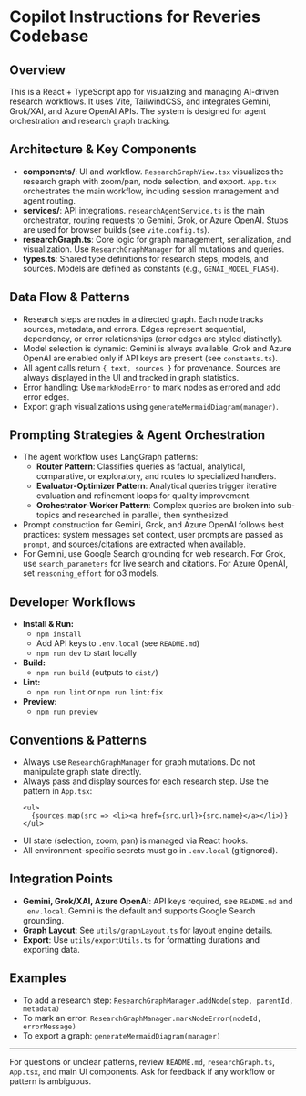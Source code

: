 
# Copilot Instructions for Reveries Codebase

## Overview
This is a React + TypeScript app for visualizing and managing AI-driven research workflows. It uses Vite, TailwindCSS, and integrates Gemini, Grok/XAI, and Azure OpenAI APIs. The system is designed for agent orchestration and research graph tracking.

## Architecture & Key Components
- **components/**: UI and workflow. `ResearchGraphView.tsx` visualizes the research graph with zoom/pan, node selection, and export. `App.tsx` orchestrates the main workflow, including session management and agent routing.
- **services/**: API integrations. `researchAgentService.ts` is the main orchestrator, routing requests to Gemini, Grok, or Azure OpenAI. Stubs are used for browser builds (see `vite.config.ts`).
- **researchGraph.ts**: Core logic for graph management, serialization, and visualization. Use `ResearchGraphManager` for all mutations and queries.
- **types.ts**: Shared type definitions for research steps, models, and sources. Models are defined as constants (e.g., `GENAI_MODEL_FLASH`).

## Data Flow & Patterns
- Research steps are nodes in a directed graph. Each node tracks sources, metadata, and errors. Edges represent sequential, dependency, or error relationships (error edges are styled distinctly).
- Model selection is dynamic: Gemini is always available, Grok and Azure OpenAI are enabled only if API keys are present (see `constants.ts`).
- All agent calls return `{ text, sources }` for provenance. Sources are always displayed in the UI and tracked in graph statistics.
- Error handling: Use `markNodeError` to mark nodes as errored and add error edges.
- Export graph visualizations using `generateMermaidDiagram(manager)`.

## Prompting Strategies & Agent Orchestration
- The agent workflow uses LangGraph patterns:
  - **Router Pattern**: Classifies queries as factual, analytical, comparative, or exploratory, and routes to specialized handlers.
  - **Evaluator-Optimizer Pattern**: Analytical queries trigger iterative evaluation and refinement loops for quality improvement.
  - **Orchestrator-Worker Pattern**: Complex queries are broken into sub-topics and researched in parallel, then synthesized.
- Prompt construction for Gemini, Grok, and Azure OpenAI follows best practices: system messages set context, user prompts are passed as `prompt`, and sources/citations are extracted when available.
- For Gemini, use Google Search grounding for web research. For Grok, use `search_parameters` for live search and citations. For Azure OpenAI, set `reasoning_effort` for o3 models.

## Developer Workflows
- **Install & Run:**
  - `npm install`
  - Add API keys to `.env.local` (see `README.md`)
  - `npm run dev` to start locally
- **Build:**
  - `npm run build` (outputs to `dist/`)
- **Lint:**
  - `npm run lint` or `npm run lint:fix`
- **Preview:**
  - `npm run preview`

## Conventions & Patterns
- Always use `ResearchGraphManager` for graph mutations. Do not manipulate graph state directly.
- Always pass and display sources for each research step. Use the pattern in `App.tsx`:
  ```tsx
  <ul>
    {sources.map(src => <li><a href={src.url}>{src.name}</a></li>)}
  </ul>
  ```
- UI state (selection, zoom, pan) is managed via React hooks.
- All environment-specific secrets must go in `.env.local` (gitignored).

## Integration Points
- **Gemini, Grok/XAI, Azure OpenAI**: API keys required, see `README.md` and `.env.local`. Gemini is the default and supports Google Search grounding.
- **Graph Layout**: See `utils/graphLayout.ts` for layout engine details.
- **Export**: Use `utils/exportUtils.ts` for formatting durations and exporting data.

## Examples
- To add a research step: `ResearchGraphManager.addNode(step, parentId, metadata)`
- To mark an error: `ResearchGraphManager.markNodeError(nodeId, errorMessage)`
- To export a graph: `generateMermaidDiagram(manager)`

---
For questions or unclear patterns, review `README.md`, `researchGraph.ts`, `App.tsx`, and main UI components. Ask for feedback if any workflow or pattern is ambiguous.
